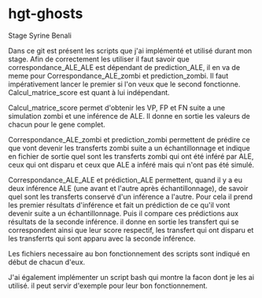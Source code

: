 # hgt-ghosts
Stage Syrine Benali 

Dans ce git est présent les scripts que j'ai implémenté et utilisé durant mon stage.
Afin de correctement les utiliser il faut savoir que correspondance_ALE_ALE est dépendant de prediction_ALE, il en va de meme pour Correspondance_ALE_zombi et prediction_zombi. Il faut impérativement lancer le premier si l'on veux que le second fonctionne. Calcul_matrice_score est quant à lui indépendant.

Calcul_matrice_score permet d'obtenir les VP, FP et FN suite a une simulation zombi et une inférence de ALE. Il donne en sortie les valeurs de chacun pour le gene complet.

Correspondance_ALE_zombi et prediction_zombi permettent de prédire ce que vont devenir les transferts zombi suite a un échantillonnage et indique en fichier de sortie quel sont les transferts zombi qui ont été inféré par ALE, ceux qui ont disparu et ceux que ALE a inféré mais qui n'ont pas été simulé.

Correspondance_ALE_ALE et prédiction_ALE permettent, quand il y a eu deux inférence ALE (une avant et l'autre après échantillonnage), de savoir quel sont les transferts conservé d'un inférence a l'autre. Pour cela il prend les premier résultats d'inférence et fait un prédiction de ce qu'il vont devenir suite a un échantillonnage. Puis il compare ces prédictions aux résultats de la seconde inférence. il donne en sortie les transfert qui se correspondent ainsi que leur score respectif, les transfert qui ont disparu et les transferrts qui sont apparu avec la seconde inférence.

Les fichiers necessaire au bon fonctionnement des scripts sont indiqué en début de chacun d'eux. 

J'ai également implémenter un script bash qui montre la facon dont je les ai utilisé. il peut servir d'exemple pour leur bon fonctionnement.
